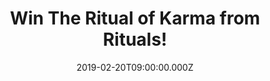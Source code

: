 ---
campaign-uuid: "c-81bd93ec-a8db-45e5-98bc-fe65fc6b6381"
type: "Competition"
category: "Gifts"
date: "2019-02-20T09:00:00.000Z"
end-date: "2019-04-20T23:59:00.000Z"
disable-form: false
is_promoted: true
has_entry_page: true
title: "Win The Ritual of Karma from Rituals!"
competition-description: "<p>According to ancient Hindu belief, living with good intent\
  \ attracts good karma. Say good words, think good thoughts, do good deeds and keep\
  \ the circle positive because ultimately, you reap what you sow. The Ritual of Karma\
  \ collect... is what you're looking for. Click below for a chance to win.</p>\n"
hero-header: "Win The Ritual of Karma from Rituals!"
terms-confirmation: "N/A"
banner-img: "https://assets.expresslyapp.com/asset-bd623ca6-43c4-4735-a2e8-a574991ffe0d.jpg"
logo-left-href: "http://club.expressly.io"
logo-left-image: "https://assets.expresslyapp.com/asset-bf61fbf2-c9e5-4ad6-9a2e-7285fd584778.jpg"
logo-left-title: "Expressly Club"
bg-image-hero: "https://assets.expresslyapp.com/asset-3276b2b9-8e32-4297-ba32-ab394f2172d3.jpg"
bg-image-first: "https://assets.expresslyapp.com/asset-4b1f6542-b075-48b6-9696-01fc82e2ef12.jpg"
bg-image-second: "https://assets.expresslyapp.com/asset-e2cee6dd-b20c-4e2d-a7ca-9a124a54896f.jpg"
bg-image-third: "https://assets.expresslyapp.com/asset-35f18408-4623-4999-8dca-54f95810403c.jpg"
section1-content: "<p>The Ritual of Karma collection helps you immerse yourself in\
  \ the positive vibes of summer all year round, with luxury fragrant products designed\
  \ to instantly enhance your mood. Take good care of yourself, practice soulfulness\
  \ and pay attention to the little things. In the end it will find its way back to\
  \ you, by means of happiness. Be it for body, mind or soul.</p>\n"
section2-content: "<p>This wonderful gift pack is the perfect present for a friend\
  \ or family member or for treating yourself! Contains a shower foam, shower scrub,\
  \ body cream and bed and body spray. Experience the ultimate summer sensation with\
  \ these soothing products based on the floral aroma of Holy Lotus and Organic White\
  \ Tea.</p>\n"
section3-content: "<p>If you want to immerse yourself in the positive vibes of summer\
  \ all year round... enter the form below for a chance to win this amazing gift now.</p>\n\
  <p>Good luck!</p>\n"
entry-title: "Win The Ritual of Karma from Rituals!"
entry-content: "<p>Enter the draw to win The Ritual of Karma from Rituals by completing\
  \ the form below before <em>23:59 on 20th April 2019</em>.</p>\n"
has-winner: false
prize-description: "The Ritual of Karma from Rituals."
special-conditions: "Multiple entries are allowed up to one every day."
country-restrictions:
- "GB"
---